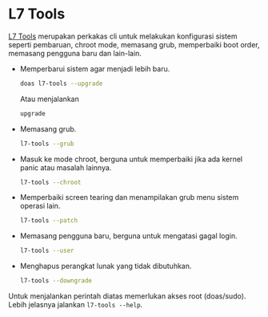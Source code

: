 # L7 Tools

[L7 Tools] merupakan perkakas cli untuk melakukan konfigurasi sistem seperti pembaruan, chroot mode, memasang grub, memperbaiki boot order, memasang pengguna baru dan lain-lain.

- Memperbarui sistem agar menjadi lebih baru.

  ```sh
  doas l7-tools --upgrade
  ```

  Atau menjalankan

  ```sh
  upgrade
  ```

- Memasang grub.

  ```sh
  l7-tools --grub
  ```

- Masuk ke mode chroot, berguna untuk memperbaiki jika ada kernel panic atau masalah lainnya.

  ```sh
  l7-tools --chroot
  ```

- Memperbaiki screen tearing dan menampilakan grub menu sistem operasi lain.

  ```sh
  l7-tools --patch
  ```

- Memasang pengguna baru, berguna untuk mengatasi gagal login.

  ```sh
  l7-tools --user
  ```

- Menghapus perangkat lunak yang tidak dibutuhkan.
  ```sh
  l7-tools --downgrade
  ```

Untuk menjalankan perintah diatas memerlukan akses root (doas/sudo). Lebih jelasnya jalankan `l7-tools --help`.

[L7 Tools]:https://gitlab.com/langitketujuh/l7-tools/
